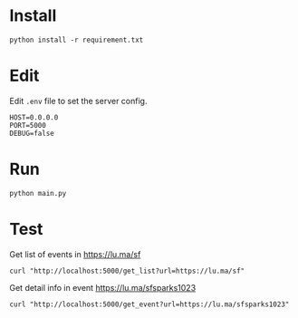 # Install
```
python install -r requirement.txt
```

# Edit
Edit `.env` file to set the server config.
```
HOST=0.0.0.0
PORT=5000
DEBUG=false
```

# Run
```
python main.py
```

# Test
Get list of events in https://lu.ma/sf
```
curl "http://localhost:5000/get_list?url=https://lu.ma/sf"
```

Get detail info in event https://lu.ma/sfsparks1023
```
curl "http://localhost:5000/get_event?url=https://lu.ma/sfsparks1023"
```
